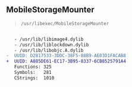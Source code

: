 ## MobileStorageMounter

> `/usr/libexec/MobileStorageMounter`

```diff

   - /usr/lib/libimage4.dylib
   - /usr/lib/liblockdown.dylib
   - /usr/lib/libobjc.A.dylib
-  UUID: D2817533-3DDC-38F5-88B9-AE03D1FACAB8
+  UUID: A885DE61-EC17-3B95-8337-6CB8525791A4
   Functions: 325
   Symbols:   281
   CStrings:  1010

```

